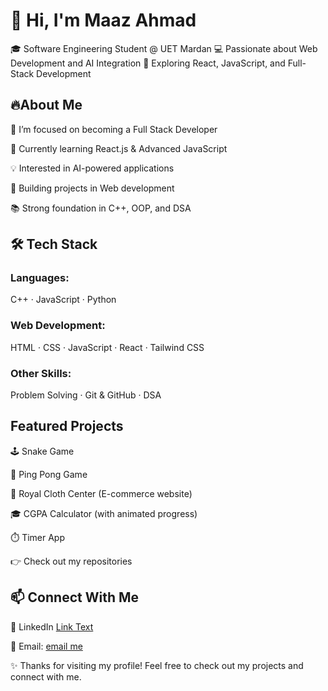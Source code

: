 # 👋 Hi, **I'm Maaz Ahmad**

🎓 Software Engineering Student @ UET Mardan
💻 Passionate about Web Development and AI Integration
🚀 Exploring React, JavaScript, and Full-Stack Development

## 🔥**About Me**

🎯 I’m focused on becoming a Full Stack Developer

🌱 Currently learning React.js & Advanced JavaScript

💡 Interested in AI-powered applications

💼 Building projects in Web development

📚 Strong foundation in C++, OOP, and DSA

## 🛠️ **Tech Stack**

### **Languages:**
C++ · JavaScript · Python

### **Web Development:**
HTML · CSS · JavaScript · React · Tailwind CSS

### **Other Skills:**
Problem Solving · Git & GitHub · DSA

## **Featured Projects**

🕹️ Snake Game

🏓 Ping Pong Game

👔 Royal Cloth Center (E-commerce website)

🎓 CGPA Calculator (with animated progress)

⏱️ Timer App

👉 Check out my repositories

## **📫 Connect With Me**

💼 LinkedIn [Link Text](www.linkedin.com/in/maaz-ahmad-878383321)

📧 Email:  [email me](bakhthafiz1@gmail.com)


✨ Thanks for visiting my profile! Feel free to check out my projects and connect with me.
